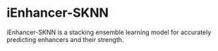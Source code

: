 # iEnhancer-SKNN
iEnhancer-SKNN is a stacking ensemble learning model for accurately predicting enhancers and their strength.
